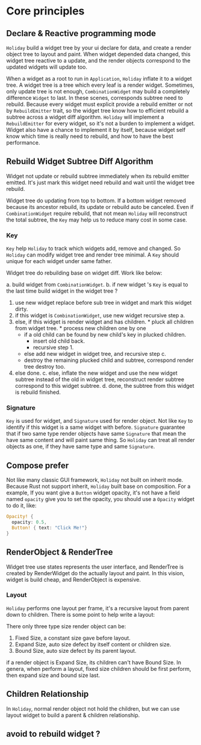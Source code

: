 # Core principles

## Declare & Reactive programming mode

`Holiday` build a widget tree by your ui declare for data, and create a render object tree to layout and paint.
When widget depended data changed, this widget tree reactive to a update, and the render objects correspond to the updated widgets will update too. 

When a widget as a root to run in `Application`, `Holiday` inflate it to a widget tree. A widget tree is a tree which every leaf is a render widget. Sometimes, only update tree is not enough, `CombinationWidget` may build a completely difference `Widget` to last. In these scenes, corresponds subtree need to rebuild. Because every widget must explicit provide a rebuild emitter or not by `RebuildEmitter` trait, so the widget tree know how to efficient rebuild a subtree across a widget diff algorithm. `Holiday` will implement a `RebuildEmitter` for every widget, so it's not a burden to implement a widget. Widget also have a chance to implement it by itself, because widget self know which time is really need to rebuild, and how to have the best performance. 

## Rebuild Widget Subtree Diff Algorithm

Widget not update or rebuild subtree immediately when its rebuild emitter emitted. It's just mark this widget need rebuild and wait until the widget tree rebuild. 

Widget tree do updating from top to bottom. If a bottom widget removed because its ancestor rebuild, its update or rebuild auto be canceled. Even if `CombinationWidget` require rebuild, that not mean `Holiday` will reconstruct the total subtree, the `Key` may help us to reduce many cost in some case.

### Key

`Key` help `Holiday` to track which widgets add, remove and changed. So `Holiday` can modify widget tree and render tree minimal. A `Key` should unique for each widget under same father.

Widget tree do rebuilding base on widget diff. Work like below:

a. build widget from `CombinationWidget`.
b. if new widget 's `Key` is equal to the last time build widget in the widget tree ?
  1. use new widget replace before sub tree in widget and mark this widget dirty.
  2. if this widget is `CombinationWidget`, use new widget recursive step a.
  3. else, if this widget is render widget and has children.
    * pluck all children from widget tree.
    * process new children one by one
      - if a old child can be found by new child's key in plucked children.
        * insert old child back.
        * recursive step 1.
      - else add new widget in widget tree, and recursive step c.
      - destroy the remaining plucked child and subtree, correspond render tree destroy too.
  4. else done.
c. else, inflate the new widget and use the new widget subtree instead of the old in widget tree, reconstruct render subtree correspond to this widget subtree.
d. done, the subtree from this widget is rebuild finished.



### Signature

`Key` is used for widget, and `Signature` used for render object. Not like `Key` to identify if this widget is a same widget with before. `Signature` guarantee that if two same type render objects have same `Signature` that mean the have same content and will paint same thing. So `Holiday` can treat all render objects as one, if they have same type and same `Signature`.


## Compose prefer

Not like many classic GUI framework, `Holiday` not built on inherit mode. Because Rust not support inherit, `Holiday` built base on composition. For a example, If you want give a `Button` widget opacity, it's not have a field named `opacity` give you to set the opacity, you should use a `Opacity` widget to do it, like:

```rust
Opacity! {
  opacity: 0.5,
  Button! { text: "Click Me!"}
}
```

## RenderObject & RenderTree 

Widget tree use states represents the user interface, and RenderTree is created by RenderWidget do the actually layout and paint. In this vision, widget is build cheap, and RenderObject is expensive.

### Layout

`Holiday` performs one layout per frame, it's a recursive layout from parent down to children. There is some point to help write a layout:

There only three type size render object can be:

1. Fixed Size, a constant size gave before layout.
2. Expand Size, auto size defect by itself content or children size.
3. Bound Size, auto size defect by its parent layout.

if a render object is Expand Size, its children can't have Bound Size. In genera, when perform a layout, fixed size children should be first perform, then expand size and bound size last.


## Children Relationship

In `Holiday`, normal render object not hold the children, but we can use layout widget to build a parent & children relationship.


## avoid to rebuild widget ?